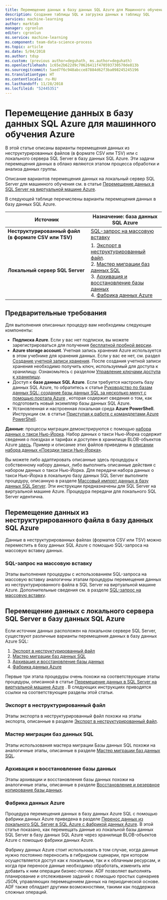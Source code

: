 ```yaml
---
title: Перемещение данных в базу данных SQL Azure для Машинного обучения Azure | Документация Майкрософт
description: Создание таблицы SQL и загрузка данных в таблицу SQL
services: machine-learning
author: marktab
manager: cgronlun
editor: cgronlun
ms.service: machine-learning
ms.component: team-data-science-process
ms.topic: article
ms.date: 5/04/2018
ms.author: tdsp
ms.custom: (previous author=deguhath, ms.author=deguhath)
ms.openlocfilehash: 1c65e2b622d9c70626411f470593730570de813b
ms.sourcegitcommit: 5aed7f6c948abcce87884d62f3ba098245245196
ms.translationtype: HT
ms.contentlocale: ru-RU
ms.lasthandoff: 11/28/2018
ms.locfileid: "52445351"
---
```

# <a name="move-data-to-an-azure-sql-database-for-azure-machine-learning"></a>Перемещение данных в базу данных SQL Azure для машинного обучения Azure

В этой статье описаны варианты перемещения данных из неструктурированных файлов (в формате CSV или TSV) или с локального сервера SQL Server в базу данных SQL Azure. Эти задачи перемещения данных в облако являются этапом процесса обработки и анализа данных группы.

Описание вариантов перемещения данных на локальный сервер SQL Server для машинного обучения см. в статье [Перемещение данных в SQL Server на виртуальной машине Azure](move-sql-server-virtual-machine.md).

В следующей таблице перечислены варианты перемещения данных в базу данных SQL Azure.

| <b>Источник</b> | <b>Назначение: база данных SQL Azure</b> |
| --- | --- |
| <b>Неструктурированный файл (в формате CSV или TSV)</b> |[SQL-запрос на массовую вставку](#bulk-insert-sql-query) |
| <b>Локальный сервер SQL Server</b> |1. [Экспорт в неструктурированный файл](#export-flat-file).<br> 2. [Мастер миграции баз данных SQL](#insert-tables-bcp)<br> 3. [Архивация и восстановление базы данных](#db-migration)<br> 4. [Фабрика данных Azure](#adf) |

## <a name="prereqs"></a>Предварительные требования
Для выполнения описанных процедур вам необходимы следующие компоненты:

* **Подписка Azure**. Если у вас нет подписки, вы можете зарегистрироваться для получения [бесплатной пробной версии](https://azure.microsoft.com/pricing/free-trial/).
* **Azure storage account**. Учетная запись хранения Azure используется в этом учебнике для хранения данных. Если у вас ее нет, см. раздел [Создание учетной записи хранения](../../storage/common/storage-quickstart-create-account.md). После создания учетной записи хранения необходимо получить ключ, используемый для доступа к хранилищу. Ознакомьтесь с разделом [Управление ключами доступа к хранилищу](../../storage/common/storage-account-manage.md#access-keys).
* Доступ к **базе данных SQL Azure**. Если требуется настроить базу данных SQL Azure, то обратитесь к статье [Руководство по базам данных SQL: создание базы данных SQL за несколько минут с помощью портала Azure](../../sql-database/sql-database-get-started.md) , которая содержит сведения о том, как подготовить новый экземпляр базы данных SQL Azure.
* Установленная и настроенная локальная среда **Azure PowerShell**. Инструкции см. в статье [Приступая к работе с командлетами Azure PowerShell](/powershell/azure/overview).

**Данные**: процессы миграции демонстрируются с помощью [набора данных о такси Нью-Йорка](http://chriswhong.com/open-data/foil_nyc_taxi/). Набор данных о такси Нью-Йорка содержит сведения о поездках и тарифах и доступен в хранилище BLOB-объектов Azure [здесь](http://www.andresmh.com/nyctaxitrips/). Пример и описание этих файлов приведены в [описании набора данных «Поездки такси Нью-Йорка»](sql-walkthrough.md#dataset).

Вы можете либо адаптировать описанные здесь процедуры к собственному набору данных, либо выполнить описанные действия с набором данных о такси Нью-Йорка. Для передачи набора данных о такси Нью-Йорка в локальную базу данных SQL Server выполните процедуру, описанную в разделе [Массовый импорт данных в базу данных SQL Server](sql-walkthrough.md#dbload). Эти инструкции предназначены для SQL Server на виртуальной машине Azure. Процедура передачи для локального SQL Server идентична.

## <a name="file-to-azure-sql-database"></a> Перемещение данных из неструктурированного файла в базу данных SQL Azure
Данные в неструктурированных файлах (форматов CSV или TSV) можно переместить в базу данных SQL Azure с помощью SQL-запроса на массовую вставку данных.

### <a name="bulk-insert-sql-query"></a>SQL-запрос на массовую вставку
Этапы выполнения процедуры с использованием SQL-запроса на массовую вставку аналогичны этапам процедуры перемещения данных из неструктурированного файла в SQL Server на виртуальной машине Azure. Дополнительные сведения см. в разделе [SQL-запрос на массовую вставку](move-sql-server-virtual-machine.md#insert-tables-bulkquery).

## <a name="sql-on-prem-to-sazure-sql-database"></a>Перемещение данных с локального сервера SQL Server в базу данных SQL Azure
Если источник данных расположен на локальном сервере SQL Server, существуют различные варианты перемещения данных в базу данных Azure SQL:

1. [Экспорт в неструктурированный файл](#export-flat-file)
2. [Мастер миграции баз данных SQL](#insert-tables-bcp)
3. [Архивация и восстановление базы данных](#db-migration)
4. [Фабрика данных Azure](#adf)

Первые три этапа процедуры очень похожи на соответствующие этапы процедуры, описанной в статье [Перемещение данных в SQL Server на виртуальной машине Azure](move-sql-server-virtual-machine.md) . В следующих инструкциях приводятся ссылки на соответствующие разделы этой статьи.

### <a name="export-flat-file"></a>Экспорт в неструктурированный файл
Этапы экспорта в неструктурированный файл похожи на этапы экспорта, описанные в разделе [Экспорт в неструктурированный файл](move-sql-server-virtual-machine.md#export-flat-file).

### <a name="insert-tables-bcp"></a>Мастер миграции баз данных SQL
Этапы использования мастера миграции Базы данных SQL похожи на аналогичные этапы, описанные в разделе [Мастер миграции баз данных SQL](move-sql-server-virtual-machine.md#sql-migration).

### <a name="db-migration"></a>Архивация и восстановление базы данных
Этапы архивации и восстановления базы данных похожи на аналогичные этапы, описанные в разделе [Восстановление и резервное копирование базы данных](move-sql-server-virtual-machine.md#sql-backup).

### <a name="adf"></a>Фабрика данных Azure
Процедура перемещения данных в базу данных Azure SQL с помощью фабрики данных Azure приведена в разделе [Перенос данных из локального SQL Server в SQL Azure с фабрикой данных Azure](move-sql-azure-adf.md). В этой статье показано, как перемещать данные из локальной базы данных SQL Server в базу данных SQL Azure через хранилище BLOB-объектов Azure с помощью фабрики данных Azure.

Фабрику данных Azure стоит использовать в том случае, когда данные нужно постоянно переносить в гибридном сценарии, при котором осуществляется доступ как к локальным, так и к облачным ресурсам, и когда при переносе данные необходимо обработать, изменить или добавить к ним операции бизнес-логики. ADF позволяет выполнять планирование и отслеживание заданий с помощью простых сценариев JSON, управляющих перемещением данных на периодической основе. ADF также обладает другими возможностями, такими как поддержка сложных операций.
